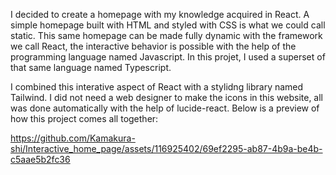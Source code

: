 I decided to create a homepage with my knowledge acquired in React. A simple homepage built with HTML and styled with CSS is what we could call static. This same homepage can be made fully dynamic with the framework we call React, the interactive behavior is possible with the help of the programming language named Javascript. In this projet, I used a superset of that same language named Typescript.

I combined this interative aspect of React with a stylidng library named Tailwind. I did not need a web designer to make the icons in this website, all was done automatically with the help of lucide-react.
Below is a preview of how this project comes all together:

https://github.com/Kamakura-shi/Interactive_home_page/assets/116925402/69ef2295-ab87-4b9a-be4b-c5aae5b2fc36

